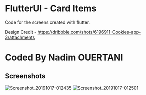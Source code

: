 # FlutterUI - Card Items

Code for the screens created with flutter.

Design Credit - https://dribbble.com/shots/6196911-Cookies-app-3/attachments

# Coded By Nadim OUERTANI

## Screenshots

![Screenshot_20191017-012435](https://user-images.githubusercontent.com/8137504/66954025-34449980-f07d-11e9-95c4-8c1a0938852c.png)
![Screenshot_20191017-012501](https://user-images.githubusercontent.com/8137504/66954027-34449980-f07d-11e9-8e28-1467e0091c78.png)
